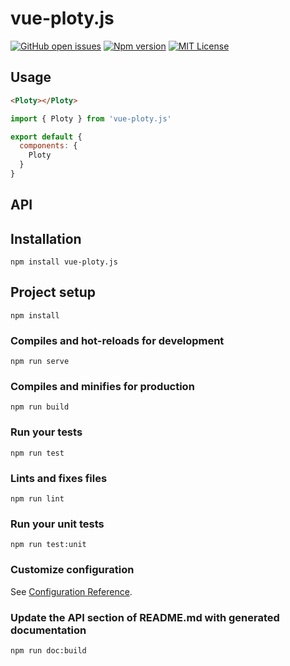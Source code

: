 
# vue-ploty.js
[![GitHub open issues](https://img.shields.io/github/issues/David-Desmaisons/vue-plotly.js.svg)](https://github.com/David-Desmaisons/vue-plotly.js/issues)
[![Npm version](https://img.shields.io/npm/v/vue-ploty.js.svg)](https://www.npmjs.com/package/vue-ploty.js)
[![MIT License](https://img.shields.io/github/license/David-Desmaisons/vue-plotly.js.svg)](https://github.com/David-Desmaisons/vue-plotly.js/blob/master/LICENSE)

## Usage
```HTML
<Ploty></Ploty>
```
```javascript
import { Ploty } from 'vue-ploty.js'

export default {
  components: {
    Ploty
  }
}
```
## API

## Installation
```
npm install vue-ploty.js
```

## Project setup
```
npm install
```

### Compiles and hot-reloads for development
```
npm run serve
```

### Compiles and minifies for production
```
npm run build
```

### Run your tests
```
npm run test
```

### Lints and fixes files
```
npm run lint
```

### Run your unit tests
```
npm run test:unit
```

### Customize configuration
See [Configuration Reference](https://cli.vuejs.org/config/).

### Update the API section of README.md with generated documentation
```
npm run doc:build
```
